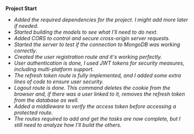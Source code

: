 **Project Start**

- *Added the required dependencies for the project. I might add more later if needed*.
- *Started building the models to see what I'll need to do next.*
- *Added CORS to control and secure cross-origin server requests.*
- *Started the server to test if the connection to MongoDB was working correctly*.
- *Created the user registration route and it's working perfectly.*
- *User authentication is done, I used JWT tokens for security measures, including multi-platform support.*
- *The refresh token route is fully implemented, and I added some extra lines of code to ensure user security.*
- *Logout route is done. This command deletes the cookie from the browser and, if there was a user linked to it, removes the refresh token from the database as well.*
- *Added a middleware to verify the access token before accessing a protected route.*
- *The routes required to add and get the tasks are now complete, but I still need to analyze how I'll build the others.*
